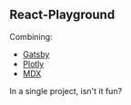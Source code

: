 ## React-Playground

Combining:

* [Gatsby](https://www.gatsbyjs.org/)
* [Plotly](https://plotly.com/)
* [MDX](https://mdxjs.com/)

In a single project, isn't it fun?
